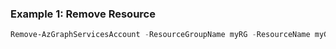 ### Example 1: Remove Resource
```powershell
Remove-AzGraphServicesAccount -ResourceGroupName myRG -ResourceName myGraphAppBilling
```

```output
```

